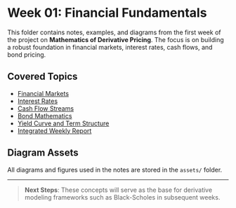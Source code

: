 # Week 01: Financial Fundamentals

This folder contains notes, examples, and diagrams from the first week of the project on **Mathematics of Derivative Pricing**. The focus is on building a robust foundation in financial markets, interest rates, cash flows, and bond pricing.

## Covered Topics

- [Financial Markets](./01_Financial_Markets.md)
- [Interest Rates](./02_Interest_Rates.md)
- [Cash Flow Streams](./03_Cash_Flow_Streams.md)
- [Bond Mathematics](./04_Bond_Mathematics.md)
- [Yield Curve and Term Structure](./05_Yield_Curve.md)
- [Integrated Weekly Report](./06_Integrated_Notes.md)

## Diagram Assets

All diagrams and figures used in the notes are stored in the `assets/` folder.

---

> **Next Steps**: These concepts will serve as the base for derivative modeling frameworks such as Black-Scholes in subsequent weeks.
